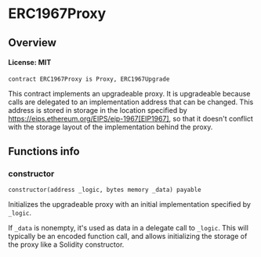 # ERC1967Proxy

## Overview

#### License: MIT

```solidity
contract ERC1967Proxy is Proxy, ERC1967Upgrade
```

This contract implements an upgradeable proxy. It is upgradeable because calls are delegated to an
implementation address that can be changed. This address is stored in storage in the location specified by
https://eips.ethereum.org/EIPS/eip-1967[EIP1967], so that it doesn't conflict with the storage layout of the
implementation behind the proxy.
## Functions info

### constructor

```solidity
constructor(address _logic, bytes memory _data) payable
```

Initializes the upgradeable proxy with an initial implementation specified by `_logic`.

If `_data` is nonempty, it's used as data in a delegate call to `_logic`. This will typically be an encoded
function call, and allows initializing the storage of the proxy like a Solidity constructor.